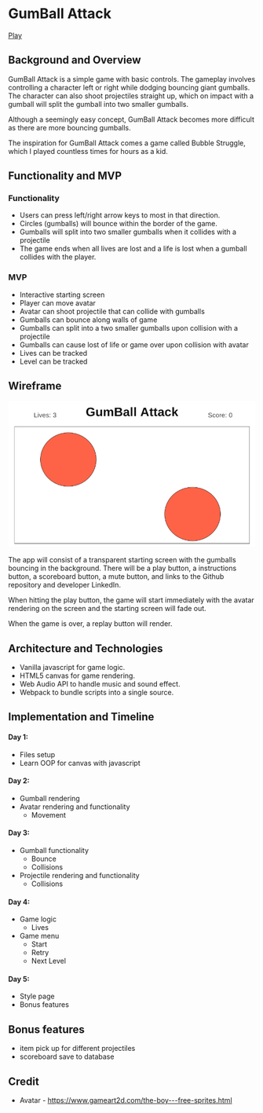 # GumBall Attack

[Play]('https://itspanicky.github.io/GumBall-Attack/')

## Background and Overview
GumBall Attack is a simple game with basic controls. The gameplay involves controlling a character left or right while dodging bouncing giant gumballs. The character can also shoot projectiles straight up, which on impact with a gumball will split the gumball into two smaller gumballs.

Although a seemingly easy concept, GumBall Attack becomes more difficult as there are more bouncing gumballs.

The inspiration for GumBall Attack comes a game called Bubble Struggle, which I played countless times for hours as a kid.

## Functionality and MVP
### Functionality
- Users can press left/right arrow keys to most in that direction.
- Circles (gumballs) will bounce within the border of the game.
- Gumballs will split into two smaller gumballs when it collides with a projectile
- The game ends when all lives are lost and a life is lost when a gumball collides with the player.

### MVP
- Interactive starting screen
- Player can move avatar
- Avatar can shoot projectile that can collide with gumballs
- Gumballs can bounce along walls of game
- Gumballs can split into a two smaller gumballs upon collision with a projectile
- Gumballs can cause lost of life or game over upon collision with avatar 
- Lives can be tracked
- Level can be tracked

## Wireframe
![alt text](assets/images/Wireframe.png)

The app will consist of a transparent starting screen with the gumballs bouncing in the background. There will be a play button, a instructions button, a scoreboard button, a mute button, and links to the Github repository and developer LinkedIn.

When hitting the play button, the game will start immediately with the avatar rendering on the screen and the starting screen will fade out.

When the game is over, a replay button will render.

## Architecture and Technologies
- Vanilla javascript for game logic.
- HTML5 canvas for game rendering.
- Web Audio API to handle music and sound effect.
- Webpack to bundle scripts into a single source.

## Implementation and Timeline
#### Day 1:
- Files setup
- Learn OOP for canvas with javascript
#### Day 2:
- Gumball rendering
- Avatar rendering and functionality
    - Movement
#### Day 3:
- Gumball functionality
    - Bounce
    - Collisions
- Projectile rendering and functionality
    - Collisions
#### Day 4:
- Game logic
    - Lives
- Game menu
    - Start
    - Retry
    - Next Level
#### Day 5:
- Style page
- Bonus features
## Bonus features
- item pick up for different projectiles
- scoreboard save to database

## Credit
- Avatar - https://www.gameart2d.com/the-boy---free-sprites.html